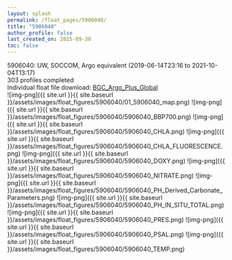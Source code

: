 ```yaml
---
layout: splash
permalink: /float_pages/5906040/
title: "5906040"
author_profile: false
last_created_on: 2025-09-30
toc: false
---
```

 
5906040: UW, SOCCOM, Argo equivalent (2019-06-14T23:16 to 2021-10-04T13:17)\
303 profiles completed\
Individual float file download: [BGC_Argo_Plus_Global](https://ftp.soest.hawaii.edu/bgc_argo_plus/Individual_Floats/outliers_removed/5906040_Sprof_processed.nc)\
![img-png]({{ site.url }}{{ site.baseurl }}/assets/images/float_figures/5906040/01_5906040_map.png)
![img-png]({{ site.url }}{{ site.baseurl }}/assets/images/float_figures/5906040/5906040_BBP700.png)
![img-png]({{ site.url }}{{ site.baseurl }}/assets/images/float_figures/5906040/5906040_CHLA.png)
![img-png]({{ site.url }}{{ site.baseurl }}/assets/images/float_figures/5906040/5906040_CHLA_FLUORESCENCE.png)
![img-png]({{ site.url }}{{ site.baseurl }}/assets/images/float_figures/5906040/5906040_DOXY.png)
![img-png]({{ site.url }}{{ site.baseurl }}/assets/images/float_figures/5906040/5906040_NITRATE.png)
![img-png]({{ site.url }}{{ site.baseurl }}/assets/images/float_figures/5906040/5906040_PH_Derived_Carbonate_Parameters.png)
![img-png]({{ site.url }}{{ site.baseurl }}/assets/images/float_figures/5906040/5906040_PH_IN_SITU_TOTAL.png)
![img-png]({{ site.url }}{{ site.baseurl }}/assets/images/float_figures/5906040/5906040_PRES.png)
![img-png]({{ site.url }}{{ site.baseurl }}/assets/images/float_figures/5906040/5906040_PSAL.png)
![img-png]({{ site.url }}{{ site.baseurl }}/assets/images/float_figures/5906040/5906040_TEMP.png)

